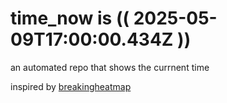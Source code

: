 # time_now is (( 2025-05-09T17:00:00.434Z ))

an automated repo that shows the currnent time

inspired by [breakingheatmap](https://github.com/breakingheatmap/breakingheatmap)